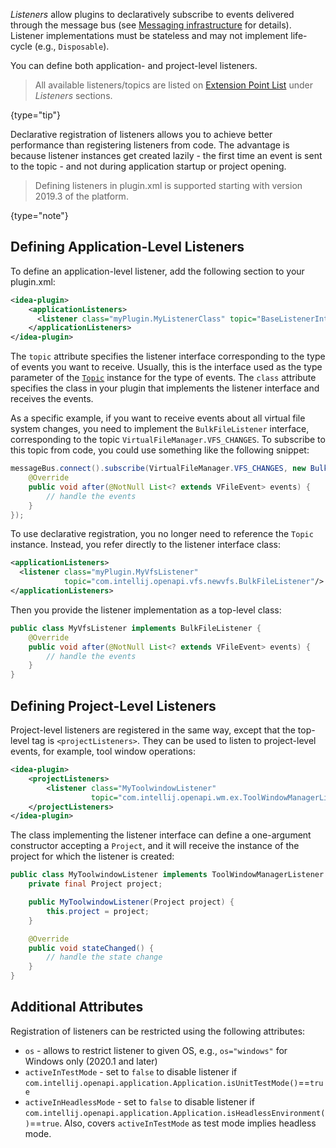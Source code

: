 [//]: # (title: Listeners)

<!-- Copyright 2000-2021 JetBrains s.r.o. and other contributors. Use of this source code is governed by the Apache 2.0 license that can be found in the LICENSE file. -->

_Listeners_ allow plugins to declaratively subscribe to events delivered through the message bus (see [Messaging infrastructure](messaging_infrastructure.md) for details).
Listener implementations must be stateless and may not implement life-cycle (e.g., `Disposable`).

You can define both application- and project-level listeners.

 > All available listeners/topics are listed on [Extension Point List](extension_point_list.md) under _Listeners_ sections.
 >
 {type="tip"}

Declarative registration of listeners allows you to achieve better performance than registering listeners from code.
The advantage is because listener instances get created lazily - the first time an event is sent to the topic - and not during application startup or project opening.

 > Defining listeners in <path>plugin.xml</path> is supported starting with version 2019.3 of the platform.
 >
 {type="note"}

## Defining Application-Level Listeners

To define an application-level listener, add the following section to your <path>plugin.xml</path>:

```xml
<idea-plugin>
    <applicationListeners>
      <listener class="myPlugin.MyListenerClass" topic="BaseListenerInterface"/>
    </applicationListeners>
</idea-plugin>
```

The `topic` attribute specifies the listener interface corresponding to the type of events you want to receive.
Usually, this is the interface used as the type parameter of the [`Topic`](upsource:///platform/extensions/src/com/intellij/util/messages/Topic.java) instance for the type of events.
The `class` attribute specifies the class in your plugin that implements the listener interface and receives the events.

As a specific example, if you want to receive events about all virtual file system changes, you need to implement the `BulkFileListener` interface, corresponding to the topic `VirtualFileManager.VFS_CHANGES`.
To subscribe to this topic from code, you could use something like the following snippet:

```java
messageBus.connect().subscribe(VirtualFileManager.VFS_CHANGES, new BulkFileListener() {
    @Override
    public void after(@NotNull List<? extends VFileEvent> events) {
        // handle the events
    }
});
```

To use declarative registration, you no longer need to reference the `Topic` instance.
Instead, you refer directly to the listener interface class:

```xml
<applicationListeners>
  <listener class="myPlugin.MyVfsListener"
            topic="com.intellij.openapi.vfs.newvfs.BulkFileListener"/>
</applicationListeners>
```

Then you provide the listener implementation as a top-level class:

```java
public class MyVfsListener implements BulkFileListener {
    @Override
    public void after(@NotNull List<? extends VFileEvent> events) {
        // handle the events
    }
}
```

## Defining Project-Level Listeners

Project-level listeners are registered in the same way, except that the top-level tag is `<projectListeners>`.
They can be used to listen to project-level events, for example, tool window operations:

```xml
<idea-plugin>
    <projectListeners>
        <listener class="MyToolwindowListener"
                  topic="com.intellij.openapi.wm.ex.ToolWindowManagerListener" />
    </projectListeners>
</idea-plugin>
```

The class implementing the listener interface can define a one-argument constructor accepting a `Project`, and it will receive the instance of the project for which the listener is created:

```java
public class MyToolwindowListener implements ToolWindowManagerListener {
    private final Project project;

    public MyToolwindowListener(Project project) {
        this.project = project;
    }

    @Override
    public void stateChanged() {
        // handle the state change
    }
}
```

## Additional Attributes

Registration of listeners can be restricted using the following attributes:

- `os` - allows to restrict listener to given OS, e.g., `os="windows"` for Windows only (2020.1 and later)
- `activeInTestMode` - set to `false` to disable listener if `com.intellij.openapi.application.Application.isUnitTestMode()`==`true`
- `activeInHeadlessMode` - set to `false` to disable listener if `com.intellij.openapi.application.Application.isHeadlessEnvironment()`==`true`.
  Also, covers `activeInTestMode` as test mode implies headless mode.
